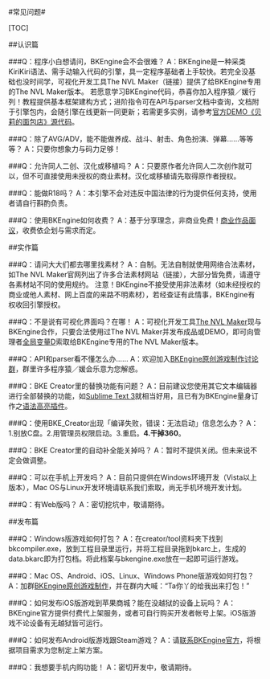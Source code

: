 #常见问题#

[TOC]


##认识篇

###Q：程序小白想请问，BKEngine会不会很难？
A：BKEngine是一种采类KiriKiri语法、需手动输入代码的引擎，具一定程序基础者上手较快。若完全没基础也没时间学，可视化开发工具The NVL Maker（链接）提供了给BKEngine专用的The NVL Maker版本。
若愿意学习BKEngine代码，恭喜你加入程序猿／媛行列！教程提供基本框架建构方式；进阶指令可在API与parser文档中查询，文档附于引擎包内，会随引擎在线更新一同更新；若需更多实例，请参考[官方DEMO《贝莉的面包店》源代码](http://bke.bakery.moe/download.html)。

###Q：除了AVG/ADV，能不能做养成、战斗、射击、角色扮演、弹幕……等等等？
A：只要你想象力与码力足够！

###Q：允许同人二创、汉化或移植吗？
A：只要原作者允许同人二次创作就可以，但不可直接使用未授权的商业素材。汉化或移植请先取得原作者授权。

###Q：能做R18吗？
A：本引擎不会对违反中国法律的行为提供任何支持，使用者请自行斟酌负责。

###Q：使用BKEngine如何收费？
A：基于分享理念，非商业免费！[商业作品面议](http://bke.bakery.moe/license.html)，收费依企划与需求而定。

##实作篇

###Q：请问大大们都去哪里找素材？
A：自制。无法自制就使用网络合法素材，如The NVL Maker官网列出了许多合法素材网站（链接），大部分皆免费，请遵守各素材站不同的使用规约。
注意！BKEngine不接受使用非法素材（如未经授权的商业或他人素材、网上百度的来路不明素材），若经查证有此情事，BKEngine有权收回引擎授权。

###Q：不是说有可视化界面吗？在哪！
A：可视化开发工具[The NVL Maker](http://www.nvlmaker.net/)现与BKEngine合作，只要合法使用过The NVL Maker并发布成品或DEMO，即可向管理者[全局变量D](http://weibo.com/u/2057616924)索取给BKEngine专用的The NVL Maker版本。

###Q：API和parser看不懂怎么办……
A：欢迎加入[BKEngine原创游戏制作讨论群](http://shang.qq.com/wpa/qunwpa?idkey=1d6ac848e2d909af6210c38c6f01e2155ac19105df635322dd31030bc3e30fe1)，群里许多程序猿／媛会乐意为您解惑。

###Q：BKE Creator里的替换功能有问题？
A：目前建议您使用其它文本编辑器进行全部替换的功能，如[Sublime Text 3](http://www.sublimetext.com/3)就相当好用，且已有为BKEngine量身订作之[语法高亮插件](https://github.com/DrsExplorer/BKS4Sublime)。

###Q：使用BKE_Creator出现「编译失败，错误：无法启动」信息怎么办？
A：1.别放C盘。2.用管理员权限启动。3.重启。**4.干掉360**。

###Q：BKE Creator里的自动补全能关掉吗？
A：暂时不提供关闭。但未来说不定会做调整。

###Q：可以在手机上开发吗？
A：目前只提供在Windows环境开发（Vista以上版本），Mac OS与Linux开发环境请联系我们索取，尚无手机环境开发计划。

###Q：有Web版吗？
A：密切挖坑中，敬请期待。

##发布篇

###Q：Windows版游戏如何打包？
A：在creator/tool资料夹下找到bkcompiler.exe，放到工程目录里运行，并将工程目录拖到bkarc上，生成的data.bkarc即为打包档。将此档案与bkengine.exe放在一起即可运行游戏。

###Q：Mac OS、Android、iOS、Linux、Windows Phone版游戏如何打包？
A：加群[BKEngine原创游戏制作](http://shang.qq.com/wpa/qunwpa?idkey=1d6ac848e2d909af6210c38c6f01e2155ac19105df635322dd31030bc3e30fe1)，并在群内大喊：“Ta你丫的给我出来打包！”

###Q：如何发布iOS版游戏到苹果商城？能在没越狱的设备上玩吗？
A：BKEngine官方提供付费代上架服务，或者可自行购买开发者帐号上架。iOS版游戏不论设备有无越狱皆可运行。

###Q：如何发布Android版游戏跟Steam游戏？
A：请[联系BKEngine官方](http://bke.bakery.moe/license.html)，将根据项目需求为您制定上架方案。

###Q：我想要手机内购功能！ 
A：密切开发中，敬请期待。

